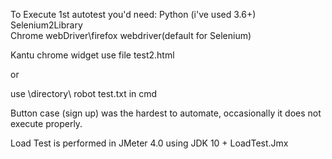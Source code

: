 
To Execute 1st autotest you'd need:
Python (i've used 3.6+) 
Selenium2Library  
Chrome webDriver\firefox webdriver(default for Selenium)  

Kantu chrome widget
use file test2.html

or 

use \directory\ robot test.txt in cmd 

Button case (sign up) was the hardest to automate, occasionally it does not execute properly.


Load Test is performed in JMeter 4.0 using JDK 10 + 
LoadTest.Jmx
